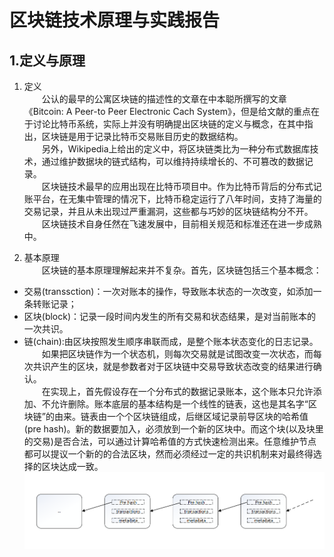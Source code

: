 # 区块链技术原理与实践报告

## 1.定义与原理  

1. 定义  
&emsp;&emsp;公认的最早的公寓区块链的描述性的文章在中本聪所撰写的文章《Bitcoin: A Peer-to Peer Electronic Cach System》，但是给文献的重点在于讨论比特币系统，实际上并没有明确提出区块链的定义与概念，在其中指出，区块链是用于记录比特币交易账目历史的数据结构。  
&emsp;&emsp;另外，Wikipedia上给出的定义中，将区块链类比为一种分布式数据库技术，通过维护数据块的链式结构，可以维持持续增长的、不可篡改的数据记录。  
&emsp;&emsp;区块链技术最早的应用出现在比特币项目中。作为比特币背后的分布式记账平台，在无集中管理的情况下，比特币稳定运行了八年时间，支持了海量的交易记录，并且从未出现过严重漏洞，这些都与巧妙的区块链结构分不开。  
&emsp;&emsp;区块链技术自身任然在飞速发展中，目前相关规范和标准还在进一步成熟中。

2. 基本原理  
&emsp;&emsp;区块链的基本原理理解起来并不复杂。首先，区块链包括三个基本概念：
- 交易(transsction)：一次对账本的操作，导致账本状态的一次改变，如添加一条转账记录；
- 区块(block)：记录一段时间内发生的所有交易和状态结果，是对当前账本的一次共识。
- 链(chain):由区块按照发生顺序串联而成，是整个账本状态变化的日志记录。  
&emsp;&emsp;如果把区块链作为一个状态机，则每次交易就是试图改变一次状态，而每次共识产生的区块，就是参数者对于区块链中交易导致状态改变的结果进行确认。  
&emsp;&emsp;在实现上，首先假设存在一个分布式的数据记录账本，这个账本只允许添加、不允许删除。账本底层的基本结构是一个线性的链表，这也是其名字“区块链”的由来。链表由一个个区块链组成，后继区域记录前导区块的哈希值(pre hash)。新的数据要加入，必须放到一个新的区块中。而这个块(以及块里的交易)是否合法，可以通过计算哈希值的方式快速检测出来。任意维护节点都可以提议一个新的的合法区块，然而必须经过一定的共识机制来对最终得选择的区块达成一致。
![](./reportconfig/1.png)

